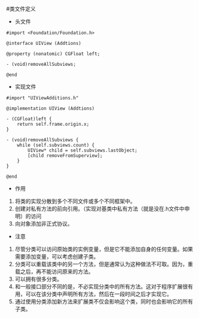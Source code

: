 #类文件定义

- 头文件 

```
#import <Foundation/Foundation.h>

@interface UIView (Addtions)

@property (nonatomic) CGFloat left;

- (void)removeAllSubviews;

@end
```

- 实现文件 
```
#import "UIViewAdditions.h"

@implementation UIView (Addtions)

- (CGFloat)left {
    return self.frame.origin.x;
}

- (void)removeAllSubviews {
    while (self.subviews.count) {
        UIView* child = self.subviews.lastObject;
        [child removeFromSuperview];
    }
}

@end
```
- 作用

1. 将类的实现分散到多个不同文件或多个不同框架中。
2. 创建对私有方法的前向引用。（实现对基类中私有方法（就是没在.h文件中申明）的访问
3. 向对象添加非正式协议。


- 注意

1. 尽管分类可以访问原始类的实例变量，但是它不能添加自身的任何变量。如果需要添加变量，可以考虑创建子类。
2. 分类可以重载该类中的另一个方法，但是通常认为这种做法不可取。因为，重载之后，再不能访问原来的方法。
3. 可以拥有很多分类。
4. 和一般接口部分不同的是，不必实现分类中的所有方法。这对于程序扩展很有用，可以在该分类中声明所有方法，然后在一段时间之后才实现它。
5. 通过使用分类添加新方法来扩展类不仅会影响这个类，同时也会影响它的所有子类。

